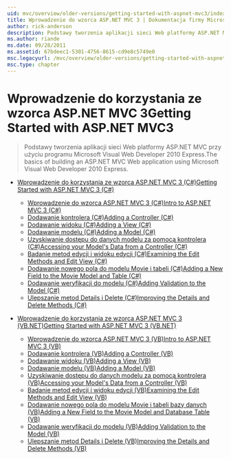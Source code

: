 ```yaml
---
uid: mvc/overview/older-versions/getting-started-with-aspnet-mvc3/index
title: Wprowadzenie do wzorca ASP.NET MVC 3 | Dokumentacja firmy Microsoft
author: rick-anderson
description: Podstawy tworzenia aplikacji sieci Web platformy ASP.NET MVC przy użyciu programu Microsoft Visual Web Developer 2010 Express.
ms.author: riande
ms.date: 09/28/2011
ms.assetid: 67bdeec1-5301-4756-8615-cd9e8c5749e0
msc.legacyurl: /mvc/overview/older-versions/getting-started-with-aspnet-mvc3
msc.type: chapter
---
```

<a name="getting-started-with-aspnet-mvc3"></a><span data-ttu-id="d1f4f-103">Wprowadzenie do korzystania ze wzorca ASP.NET MVC 3</span><span class="sxs-lookup"><span data-stu-id="d1f4f-103">Getting Started with ASP.NET MVC3</span></span>
====================
> <span data-ttu-id="d1f4f-104">Podstawy tworzenia aplikacji sieci Web platformy ASP.NET MVC przy użyciu programu Microsoft Visual Web Developer 2010 Express.</span><span class="sxs-lookup"><span data-stu-id="d1f4f-104">The basics of building an ASP.NET MVC Web application using Microsoft Visual Web Developer 2010 Express.</span></span>


- [<span data-ttu-id="d1f4f-105">Wprowadzenie do korzystania ze wzorca ASP.NET MVC 3 (C#)</span><span class="sxs-lookup"><span data-stu-id="d1f4f-105">Getting Started with ASP.NET MVC 3 (C#)</span></span>](cs/index.md)

    - [<span data-ttu-id="d1f4f-106">Wprowadzenie do wzorca ASP.NET MVC 3 (C#)</span><span class="sxs-lookup"><span data-stu-id="d1f4f-106">Intro to ASP.NET MVC 3 (C#)</span></span>](cs/intro-to-aspnet-mvc-3.md)
    - [<span data-ttu-id="d1f4f-107">Dodawanie kontrolera (C#)</span><span class="sxs-lookup"><span data-stu-id="d1f4f-107">Adding a Controller (C#)</span></span>](cs/adding-a-controller.md)
    - [<span data-ttu-id="d1f4f-108">Dodawanie widoku (C#)</span><span class="sxs-lookup"><span data-stu-id="d1f4f-108">Adding a View (C#)</span></span>](cs/adding-a-view.md)
    - [<span data-ttu-id="d1f4f-109">Dodawanie modelu (C#)</span><span class="sxs-lookup"><span data-stu-id="d1f4f-109">Adding a Model (C#)</span></span>](cs/adding-a-model.md)
    - [<span data-ttu-id="d1f4f-110">Uzyskiwanie dostępu do danych modelu za pomocą kontrolera (C#)</span><span class="sxs-lookup"><span data-stu-id="d1f4f-110">Accessing your Model's Data from a Controller (C#)</span></span>](cs/accessing-your-models-data-from-a-controller.md)
    - [<span data-ttu-id="d1f4f-111">Badanie metod edycji i widoku edycji (C#)</span><span class="sxs-lookup"><span data-stu-id="d1f4f-111">Examining the Edit Methods and Edit View (C#)</span></span>](cs/examining-the-edit-methods-and-edit-view.md)
    - [<span data-ttu-id="d1f4f-112">Dodawanie nowego pola do modelu Movie i tabeli (C#)</span><span class="sxs-lookup"><span data-stu-id="d1f4f-112">Adding a New Field to the Movie Model and Table (C#)</span></span>](cs/adding-a-new-field.md)
    - [<span data-ttu-id="d1f4f-113">Dodawanie weryfikacji do modelu (C#)</span><span class="sxs-lookup"><span data-stu-id="d1f4f-113">Adding Validation to the Model (C#)</span></span>](cs/adding-validation-to-the-model.md)
    - [<span data-ttu-id="d1f4f-114">Ulepszanie metod Details i Delete (C#)</span><span class="sxs-lookup"><span data-stu-id="d1f4f-114">Improving the Details and Delete Methods (C#)</span></span>](cs/improving-the-details-and-delete-methods.md)
- [<span data-ttu-id="d1f4f-115">Wprowadzenie do korzystania ze wzorca ASP.NET MVC 3 (VB.NET)</span><span class="sxs-lookup"><span data-stu-id="d1f4f-115">Getting Started with ASP.NET MVC 3 (VB.NET)</span></span>](vb/index.md)

    - [<span data-ttu-id="d1f4f-116">Wprowadzenie do wzorca ASP.NET MVC 3 (VB)</span><span class="sxs-lookup"><span data-stu-id="d1f4f-116">Intro to ASP.NET MVC 3 (VB)</span></span>](vb/intro-to-aspnet-mvc-3.md)
    - [<span data-ttu-id="d1f4f-117">Dodawanie kontrolera (VB)</span><span class="sxs-lookup"><span data-stu-id="d1f4f-117">Adding a Controller (VB)</span></span>](vb/adding-a-controller.md)
    - [<span data-ttu-id="d1f4f-118">Dodawanie widoku (VB)</span><span class="sxs-lookup"><span data-stu-id="d1f4f-118">Adding a View (VB)</span></span>](vb/adding-a-view.md)
    - [<span data-ttu-id="d1f4f-119">Dodawanie modelu (VB)</span><span class="sxs-lookup"><span data-stu-id="d1f4f-119">Adding a Model (VB)</span></span>](vb/adding-a-model.md)
    - [<span data-ttu-id="d1f4f-120">Uzyskiwanie dostępu do danych modelu za pomocą kontrolera (VB)</span><span class="sxs-lookup"><span data-stu-id="d1f4f-120">Accessing your Model's Data from a Controller (VB)</span></span>](vb/accessing-your-models-data-from-a-controller.md)
    - [<span data-ttu-id="d1f4f-121">Badanie metod edycji i widoku edycji (VB)</span><span class="sxs-lookup"><span data-stu-id="d1f4f-121">Examining the Edit Methods and Edit View (VB)</span></span>](vb/examining-the-edit-methods-and-edit-view.md)
    - [<span data-ttu-id="d1f4f-122">Dodawanie nowego pola do modelu Movie i tabeli bazy danych (VB)</span><span class="sxs-lookup"><span data-stu-id="d1f4f-122">Adding a New Field to the Movie Model and Database Table (VB)</span></span>](vb/adding-a-new-field.md)
    - [<span data-ttu-id="d1f4f-123">Dodawanie weryfikacji do modelu (VB)</span><span class="sxs-lookup"><span data-stu-id="d1f4f-123">Adding Validation to the Model (VB)</span></span>](vb/adding-validation-to-the-model.md)
    - [<span data-ttu-id="d1f4f-124">Ulepszanie metod Details i Delete (VB)</span><span class="sxs-lookup"><span data-stu-id="d1f4f-124">Improving the Details and Delete Methods (VB)</span></span>](vb/improving-the-details-and-delete-methods.md)
